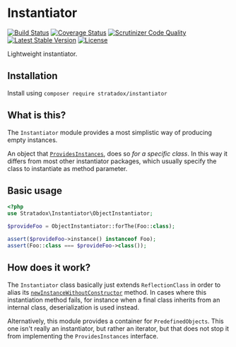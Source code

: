 # Instantiator

[![Build Status](https://travis-ci.org/Stratadox/Instantiator.svg?branch=master)](https://travis-ci.org/Stratadox/Instantiator)
[![Coverage Status](https://coveralls.io/repos/github/Stratadox/Instantiator/badge.svg?branch=master)](https://coveralls.io/github/Stratadox/Instantiator?branch=master)
[![Scrutinizer Code Quality](https://scrutinizer-ci.com/g/Stratadox/Instantiator/badges/quality-score.png?b=master)](https://scrutinizer-ci.com/g/Stratadox/Instantiator/?branch=master)
[![Latest Stable Version](https://poser.pugx.org/stratadox/instantiator/v/stable)](https://packagist.org/packages/stratadox/instantiator)
[![License](https://poser.pugx.org/stratadox/instantiator/license)](https://packagist.org/packages/stratadox/instantiator)

Lightweight instantiator.

## Installation

Install using `composer require stratadox/instantiator`

## What is this?

The `Instantiator` module provides a most simplistic way of producing empty 
instances.

An object that [`ProvidesInstances`](https://github.com/Stratadox/Instantiator/blob/master/contract/ProvidesInstances.php), 
does so *for a specific class*.
In this way it differs from most other instantiator packages, which usually 
specify the class to instantiate as method parameter.

## Basic usage

```php
<?php
use Stratadox\Instantiator\ObjectInstantiator;

$provideFoo = ObjectInstantiator::forThe(Foo::class);

assert($provideFoo->instance() instanceof Foo);
assert(Foo::class === $provideFoo->class());
```

## How does it work?

The `Instantiator` class basically just extends `ReflectionClass` in order to
alias its [`newInstanceWithoutConstructor`](http://php.net/manual/en/reflectionclass.newinstancewithoutconstructor.php)
method.
In cases where this instantiation method fails, for instance when a final class
inherits from an internal class, deserialization is used instead.

Alternatively, this module provides a container for `PredefinedObjects`. This
one isn't really an instantiator, but rather an iterator, but that does not stop
it from implementing the `ProvidesInstances` interface.

